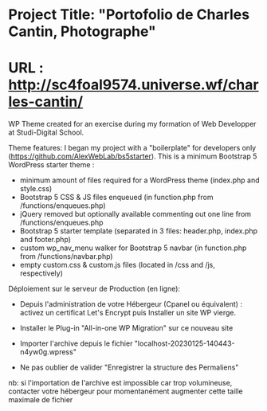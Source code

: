 # Project Title: "Portofolio de Charles Cantin, Photographe"
# URL : http://sc4foal9574.universe.wf/charles-cantin/

WP Theme created for an exercise during my formation of Web Developper at Studi-Digital School.

Theme features:
I began my project with a "boilerplate" for developers only (<https://github.com/AlexWebLab/bs5starter>).
This is a minimum Bootstrap 5 WordPress starter theme :

* minimum amount of files required for a WordPress theme (index.php and style.css)
* Bootstrap 5 CSS & JS files enqueued (in function.php from /functions/enqueues.php)
* jQuery removed but optionally available commenting out one line from /functions/enqueues.php
* Bootstrap 5 starter template (separated in 3 files: header.php, index.php and footer.php)
* custom wp_nav_menu walker for Bootstrap 5 navbar (in function.php from /functions/navbar.php)
* empty custom.css & custom.js files (located in /css and /js, respectively)

Déploiement sur le serveur de Production (en ligne):

* Depuis l'administration de votre Hébergeur (Cpanel ou équivalent) : activez un certificat Let's Encrypt puis Installer un site WP vierge.

* Installer le Plug-in "All-in-one WP Migration" sur ce nouveau site

* Importer l'archive depuis le fichier "localhost-20230125-140443-n4yw0g.wpress"

* Ne pas oublier de valider "Enregistrer la structure des Permaliens"

nb: si l'importation de l'archive est impossible car trop volumineuse, contacter votre hébergeur pour momentanément augmenter cette taille maximale de fichier

